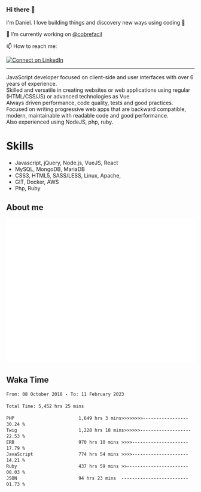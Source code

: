 ### Hi there 👋

I'm Daniel. I love building things and discovery new ways using coding :raised_hands: 

🔭 I’m currently working on [@cobrefacil](https://www.cobrefacil.com.br/)

📫 How to reach me:

[![Connect on LinkedIn](https://img.shields.io/badge/--linkedin?label=LinkedIn&logo=LinkedIn&style=social)](https://www.linkedin.com/in/daniel-cerverizzo/)

---

JavaScript developer focused on client-side and user interfaces with over 6 years of experience.  
Skilled and versatile in creating websites or web applications using regular (HTML/CSS/JS) or advanced technologies as Vue.  
Always driven performance, code quality, tests and good practices.  
 Focused on writing progressive web apps that are backward compatible, modern, maintainable with readable code and good performance.  
Also experienced using NodeJS, php, ruby. 


# Skills

 - Javascript, jQuery, Node.js, VueJS, React
 - MySQL, MongoDB, MariaDB    
 - CSS3, HTML5, SASS/LESS,  Linux, Apache,
 - GIT, Docker, AWS
 - Php, Ruby

## About me

![Metrics](/github-metrics.svg)

## Waka Time

<!--START_SECTION:waka-->

```text
From: 08 October 2018 - To: 11 February 2023

Total Time: 5,452 hrs 25 mins

PHP                        1,649 hrs 3 mins>>>>>>>>-----------------   30.24 %
Twig                       1,228 hrs 18 mins>>>>>>-------------------   22.53 %
ERB                        970 hrs 10 mins >>>>---------------------   17.79 %
JavaScript                 774 hrs 54 mins >>>>---------------------   14.21 %
Ruby                       437 hrs 59 mins >>-----------------------   08.03 %
JSON                       94 hrs 23 mins  -------------------------   01.73 %
```

<!--END_SECTION:waka-->

